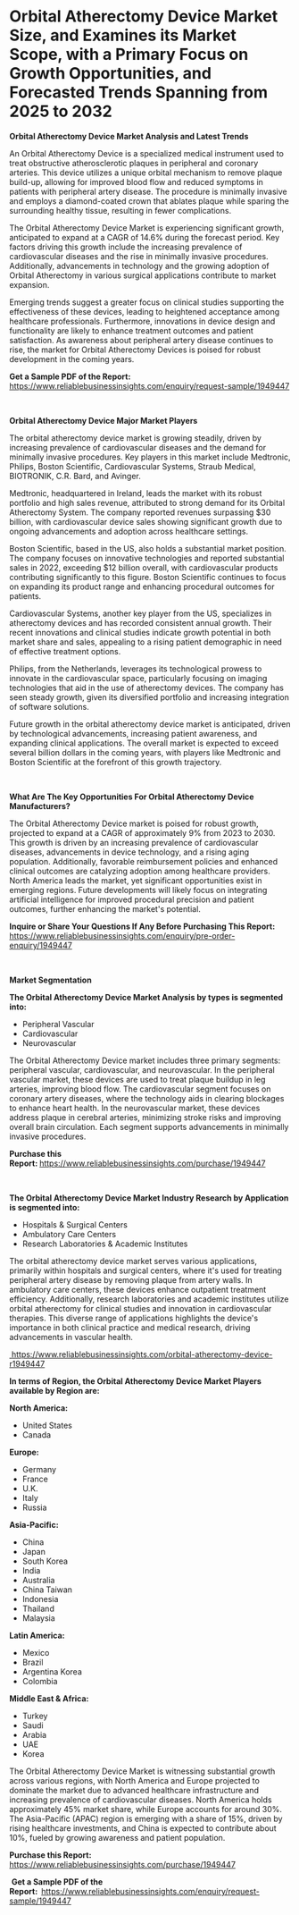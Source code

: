 <p><h1>Orbital Atherectomy Device Market Size, and Examines its Market Scope, with a Primary Focus on Growth Opportunities, and Forecasted Trends Spanning from 2025 to 2032</h1></p><p><strong>Orbital Atherectomy Device Market Analysis and Latest Trends</strong></p>
<p><p>An Orbital Atherectomy Device is a specialized medical instrument used to treat obstructive atherosclerotic plaques in peripheral and coronary arteries. This device utilizes a unique orbital mechanism to remove plaque build-up, allowing for improved blood flow and reduced symptoms in patients with peripheral artery disease. The procedure is minimally invasive and employs a diamond-coated crown that ablates plaque while sparing the surrounding healthy tissue, resulting in fewer complications.</p><p>The Orbital Atherectomy Device Market is experiencing significant growth, anticipated to expand at a CAGR of 14.6% during the forecast period. Key factors driving this growth include the increasing prevalence of cardiovascular diseases and the rise in minimally invasive procedures. Additionally, advancements in technology and the growing adoption of Orbital Atherectomy in various surgical applications contribute to market expansion. </p><p>Emerging trends suggest a greater focus on clinical studies supporting the effectiveness of these devices, leading to heightened acceptance among healthcare professionals. Furthermore, innovations in device design and functionality are likely to enhance treatment outcomes and patient satisfaction. As awareness about peripheral artery disease continues to rise, the market for Orbital Atherectomy Devices is poised for robust development in the coming years.</p></p>
<p><strong>Get a Sample PDF of the Report:&nbsp;</strong> <a href="https://www.reliablebusinessinsights.com/enquiry/request-sample/1949447?utm_campaign=3680&utm_medium=2&utm_source=Github&utm_content=ia&utm_term=16042025&utm_id=orbital-atherectomy-device">https://www.reliablebusinessinsights.com/enquiry/request-sample/1949447</a></p>
<p>&nbsp;</p>
<p><strong>Orbital Atherectomy Device Major Market Players</strong></p>
<p><p>The orbital atherectomy device market is growing steadily, driven by increasing prevalence of cardiovascular diseases and the demand for minimally invasive procedures. Key players in this market include Medtronic, Philips, Boston Scientific, Cardiovascular Systems, Straub Medical, BIOTRONIK, C.R. Bard, and Avinger.</p><p>Medtronic, headquartered in Ireland, leads the market with its robust portfolio and high sales revenue, attributed to strong demand for its Orbital Atherectomy System. The company reported revenues surpassing $30 billion, with cardiovascular device sales showing significant growth due to ongoing advancements and adoption across healthcare settings.</p><p>Boston Scientific, based in the US, also holds a substantial market position. The company focuses on innovative technologies and reported substantial sales in 2022, exceeding $12 billion overall, with cardiovascular products contributing significantly to this figure. Boston Scientific continues to focus on expanding its product range and enhancing procedural outcomes for patients.</p><p>Cardiovascular Systems, another key player from the US, specializes in atherectomy devices and has recorded consistent annual growth. Their recent innovations and clinical studies indicate growth potential in both market share and sales, appealing to a rising patient demographic in need of effective treatment options.</p><p>Philips, from the Netherlands, leverages its technological prowess to innovate in the cardiovascular space, particularly focusing on imaging technologies that aid in the use of atherectomy devices. The company has seen steady growth, given its diversified portfolio and increasing integration of software solutions.</p><p>Future growth in the orbital atherectomy device market is anticipated, driven by technological advancements, increasing patient awareness, and expanding clinical applications. The overall market is expected to exceed several billion dollars in the coming years, with players like Medtronic and Boston Scientific at the forefront of this growth trajectory.</p></p>
<p>&nbsp;</p>
<p><strong>What Are The Key Opportunities For Orbital Atherectomy Device Manufacturers?</strong></p>
<p><p>The Orbital Atherectomy Device market is poised for robust growth, projected to expand at a CAGR of approximately 9% from 2023 to 2030. This growth is driven by an increasing prevalence of cardiovascular diseases, advancements in device technology, and a rising aging population. Additionally, favorable reimbursement policies and enhanced clinical outcomes are catalyzing adoption among healthcare providers. North America leads the market, yet significant opportunities exist in emerging regions. Future developments will likely focus on integrating artificial intelligence for improved procedural precision and patient outcomes, further enhancing the market's potential.</p></p>
<p><strong>Inquire or Share Your Questions If Any Before Purchasing This Report:</strong> <a href="https://www.reliablebusinessinsights.com/enquiry/pre-order-enquiry/1949447?utm_campaign=3680&utm_medium=2&utm_source=Github&utm_content=ia&utm_term=16042025&utm_id=orbital-atherectomy-device">https://www.reliablebusinessinsights.com/enquiry/pre-order-enquiry/1949447</a></p>
<p>&nbsp;</p>
<p><strong>Market Segmentation</strong></p>
<p><strong>The Orbital Atherectomy Device Market Analysis by types is segmented into:</strong></p>
<p><ul><li>Peripheral Vascular</li><li>Cardiovascular</li><li>Neurovascular</li></ul></p>
<p><p>The Orbital Atherectomy Device market includes three primary segments: peripheral vascular, cardiovascular, and neurovascular. In the peripheral vascular market, these devices are used to treat plaque buildup in leg arteries, improving blood flow. The cardiovascular segment focuses on coronary artery diseases, where the technology aids in clearing blockages to enhance heart health. In the neurovascular market, these devices address plaque in cerebral arteries, minimizing stroke risks and improving overall brain circulation. Each segment supports advancements in minimally invasive procedures.</p></p>
<p><strong>Purchase this Report:&nbsp;</strong><a href="https://www.reliablebusinessinsights.com/purchase/1949447?utm_campaign=3680&utm_medium=2&utm_source=Github&utm_content=ia&utm_term=16042025&utm_id=orbital-atherectomy-device">https://www.reliablebusinessinsights.com/purchase/1949447</a></p>
<p>&nbsp;</p>
<p><strong>The Orbital Atherectomy Device Market Industry Research by Application is segmented into:</strong></p>
<p><ul><li>Hospitals & Surgical Centers</li><li>Ambulatory Care Centers</li><li>Research Laboratories & Academic Institutes</li></ul></p>
<p><p>The orbital atherectomy device market serves various applications, primarily within hospitals and surgical centers, where it's used for treating peripheral artery disease by removing plaque from artery walls. In ambulatory care centers, these devices enhance outpatient treatment efficiency. Additionally, research laboratories and academic institutes utilize orbital atherectomy for clinical studies and innovation in cardiovascular therapies. This diverse range of applications highlights the device's importance in both clinical practice and medical research, driving advancements in vascular health.</p></p>
<p><a href="https://www.reliablebusinessinsights.com/orbital-atherectomy-device-r1949447?utm_campaign=3680&utm_medium=2&utm_source=Github&utm_content=ia&utm_term=16042025&utm_id=orbital-atherectomy-device">&nbsp;https://www.reliablebusinessinsights.com/orbital-atherectomy-device-r1949447</a></p>
<p><strong>In terms of Region, the Orbital Atherectomy Device Market Players available by Region are:</strong></p>
<p>
    <p> <strong> North America: </strong>
        <ul>
            <li>United States</li>
            <li>Canada</li>
        </ul>
        </p> 
    <p> <strong> Europe: </strong>
        <ul>
            <li>Germany</li>
            <li>France</li>
            <li>U.K.</li>
            <li>Italy</li>
            <li>Russia</li>
        </ul>
        </p> 
    <p> <strong> Asia-Pacific: </strong>
        <ul>
            <li>China</li>
            <li>Japan</li>
            <li>South Korea</li>
            <li>India</li>
            <li>Australia</li>
            <li>China Taiwan</li>
            <li>Indonesia</li>
            <li>Thailand</li>
            <li>Malaysia</li>
        </ul>
        </p> 
    <p> <strong> Latin America: </strong>
        <ul>
            <li>Mexico</li>
            <li>Brazil</li>
            <li>Argentina Korea</li>
            <li>Colombia</li>
        </ul>
        </p> 
    <p> <strong> Middle East & Africa: </strong>
        <ul>
            <li>Turkey</li>
            <li>Saudi</li>
            <li>Arabia</li>
            <li>UAE</li>
            <li>Korea</li>
        </ul>
    </p>
    </p>
<p><p>The Orbital Atherectomy Device Market is witnessing substantial growth across various regions, with North America and Europe projected to dominate the market due to advanced healthcare infrastructure and increasing prevalence of cardiovascular diseases. North America holds approximately 45% market share, while Europe accounts for around 30%. The Asia-Pacific (APAC) region is emerging with a share of 15%, driven by rising healthcare investments, and China is expected to contribute about 10%, fueled by growing awareness and patient population.</p></p>
<p><strong>Purchase this Report: </strong><a href="https://www.reliablebusinessinsights.com/purchase/1949447?utm_campaign=3680&utm_medium=2&utm_source=Github&utm_content=ia&utm_term=16042025&utm_id=orbital-atherectomy-device">https://www.reliablebusinessinsights.com/purchase/1949447</a></p>
<p>&nbsp;<strong>Get a Sample PDF of the Report:&nbsp;&nbsp;</strong><a href="https://www.reliablebusinessinsights.com/enquiry/request-sample/1949447?utm_campaign=3680&utm_medium=2&utm_source=Github&utm_content=ia&utm_term=16042025&utm_id=orbital-atherectomy-device">https://www.reliablebusinessinsights.com/enquiry/request-sample/1949447</a></p>
<p><strong></strong></p>
<p><p></p><p></p><p></p></p>